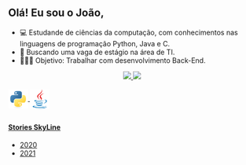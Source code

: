## __Olá! Eu sou o João,__ 

- 💻 Estudande de ciências da computação, com conhecimentos nas linguagens de programação Python, Java e C.
- 🏢 Buscando uma vaga de estágio na área de TI.
- 👨🏻‍💻 Objetivo: Trabalhar com desenvolvimento Back-End.

<div align="center">
  <a href="https://github.com/MarchPy">
  <img height="140em" src="https://github-readme-stats.vercel.app/api?username=marchpy&show_icons=true&theme=dark&include_all_commits=true&count_private=true"/>
  <img height="140em" src="https://github-readme-stats.vercel.app/api/top-langs/?username=marchpy&layout=compact&langs_count=7&theme=dark"/>
</div>
<div style="display: inline_block"><br>
  <img align="center" heigth="30" width="40" src="https://raw.githubusercontent.com/devicons/devicon/master/icons/python/python-original.svg" />
  <img align="center" heigth="30" width="40" src="https://raw.githubusercontent.com/devicons/devicon/master/icons/java/java-original.svg" />
</div>


##
  
#### Stories SkyLine
- [2020](./MarchPy-2020.stl)
- [2021](./MarchPy-2021.stl)
